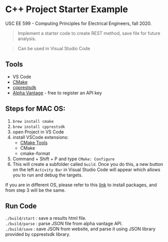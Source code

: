 # C++ Project Starter Example

USC EE 599 - Computing Principles for Electrical Engineers, fall 2020. 

> Implement a starter code to create REST method, save file for future analysis. 

> Can be used in Visual Studio Code

## Tools
* VS Code
* [CMake](https://cmake.org/)
* [cpprestsdk](https://github.com/microsoft/cpprestsdk)
* [Alpha Vantage](https://www.alphavantage.co/documentation/) - free to register an API key
## Steps for MAC OS:

1. `brew install cmake`
2. `brew install cpprestsdk`
3. open Project in VS Code
4. install VSCode extensions:
   - [CMake Tools](https://marketplace.visualstudio.com/items?itemName=ms-vscode.cmake-tools)
   - CMake
   - cmake-format
5. Command + Shift + P and type `CMake: Configure`
6. This will create a subfolder called `build`. Once you do this, a new button on the left `Activity Bar` in Visual Studio Code will appear which allows you to run and debug the targets.


If you are in different OS, please refer to this [link](https://github.com/microsoft/cpprestsdk) to install packages, and from step 3 will be the same.

## Run Code

`./build/start` : save a results html file.\
`./build/parse` : parse JSON file from alpha vantage API.\
`./build/save` : save JSON from website, and parse it using JSON library provided by cpprestsdk library. 

